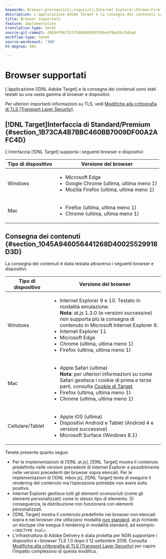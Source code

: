 ```yaml
---
keywords: Browser;prerequisiti;requisiti;Internet Explorer;Chrome;Firefox;Safari;Android;Surface
description: L’applicazione Adobe Target e la consegna dei contenuti sono stati testati su una vasta gamma di browser e dispositivi.
title: Browser supportati
feature: Implementation
translation-type: tm+mt
source-git-commit: 48b94f967252f5ddb009597456edf0a43bc54ba6
workflow-type: tm+mt
source-wordcount: '309'
ht-degree: 86%

---
```



# Browser supportati

L’applicazione [!DNL Adobe Target] e la consegna dei contenuti sono stati testati su una vasta gamma di browser e dispositivi.

Per ulteriori importanti informazioni su TLS, vedi [Modifiche alla crittografia di TLS (Transport Layer Security)](/help/c-implementing-target/c-considerations-before-you-implement-target/tls-transport-layer-security-encryption.md#concept_CC1001E9D3AE4BABAF90B8311B0A6451).

## [!DNL Target]Interfaccia di Standard/Premium {#section_1B73CA4B7BBC460BB7009DF00A2AFC4D}

L&#39;interfaccia [!DNL Target] supporta i seguenti browser e dispositivi:

| Tipo di dispositivo | Versione del browser |
|--- |--- |
| Windows | <ul><li>Microsoft Edge</li><li>Google Chrome (ultima, ultima meno 1)</li><li>Mozilla Firefox (ultima, ultima meno 1)</li></ul> |
| Mac | <ul><li>Firefox (ultima, ultima meno 1)</li><li>Chrome (ultima, ultima meno 1)</li></ul> |

## Consegna dei contenuti {#section_1045A946056441268D40025529918D3D}

La consegna dei contenuti è stata testata attraverso i seguenti browser e dispositivi:

| Tipo di dispositivo | Versione del browser |
|--- |--- |
| Windows | <ul><li>Internet Explorer 9 e 10. Testato in modalità emulazione.<br>**Nota**: at.js 1.3.0 (e versioni successive) non supporta più la consegna di contenuto in Microsoft Internet Explorer 9.</li><li>Internet Explorer 11</li><li>Microsoft Edge</li><li>Chrome (ultima, ultima meno 1)</li><li>Firefox (ultima, ultima meno 1)</li></ul> |
| Mac | <ul><li>Apple Safari (ultima)<br>**Nota**: per ulteriori informazioni su come Safari gestisce i cookie di prima e terze parti, consulta [Cookie di Target](/help/c-implementing-target/c-implementing-target-for-client-side-web/t-mbox-download/cookie-behavior.md).</li><li>Firefox (ultima, ultima meno 1)</li><li>Chrome (ultima, ultima meno 1)</li></ul> |
| Cellulare/Tablet | <ul><li>Apple iOS (ultima)</li><li>Dispositivi Android e Tablet (Android 4 e versioni successive)</li><li>Microsoft Surface (Windows 8.1)</li></ul> |

Tenete presente quanto segue:

* Per le implementazioni di [!DNL at.js], [!DNL Target] mostra il contenuto predefinito nelle versioni precedenti di Internet Explorer e possibilmente nelle versioni precedenti dei browser sopra elencati. Per le implementazioni di [!DNL mbox.js], [!DNL Target] tenta di eseguire il rendering del contenuto ma l’operazione potrebbe non avere esito positivo.
* Internet Explorer gestisce tutti gli elementi sconosciuti (come gli elementi personalizzati) come lo stesso tipo di elemento. Di conseguenza, la distribuzione non funzionerà con elementi personalizzati.
* [!DNL Target] mostra il contenuto predefinito nei browser non elencati sopra e nei browser che utilizzano modalità [non standard](https://en.wikipedia.org/wiki/Quirks_mode). at.js richiede un doctype che esegua il rendering in modalità standard, ad esempio: `<!DOCTYPE html>`.
* L’infrastruttura di Adobe Delivery è stata protetta per NON supportare i dispositivi e i browser TLS 1.0 dopo il 12 settembre 2018. Consulta [Modifiche alla crittografia di TLS (Transport Layer Security)](/help/c-implementing-target/c-considerations-before-you-implement-target/tls-transport-layer-security-encryption.md#concept_CC1001E9D3AE4BABAF90B8311B0A6451) per capire l’impatto complessivo di questa modifica.
